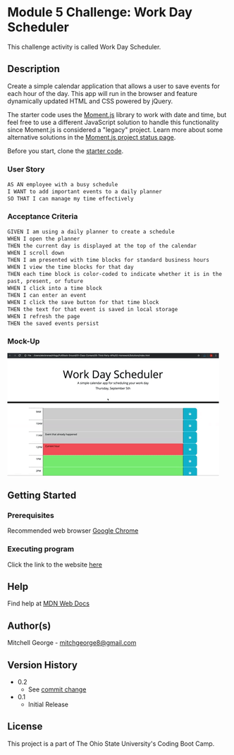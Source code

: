 # Module 5 Challenge: Work Day Scheduler

This challenge activity is called Work Day Scheduler.

## Description

Create a simple calendar application that allows a user to save events for each hour of the day. This app will run in the browser and feature dynamically updated HTML and CSS powered by jQuery.

The starter code uses the [Moment.js](https://momentjs.com/) library to work with date and time, but feel free to use a different JavaScript solution to handle this functionality since Moment.js is considered a "legacy" project. Learn more about some alternative solutions in the [Moment.js project status page](https://momentjs.com/docs/#/-project-status/).

Before you start, clone the [starter code](https://github.com/coding-boot-camp/super-disco).

### User Story

```
AS AN employee with a busy schedule
I WANT to add important events to a daily planner
SO THAT I can manage my time effectively
```

### Acceptance Criteria

```
GIVEN I am using a daily planner to create a schedule
WHEN I open the planner
THEN the current day is displayed at the top of the calendar
WHEN I scroll down
THEN I am presented with time blocks for standard business hours
WHEN I view the time blocks for that day
THEN each time block is color-coded to indicate whether it is in the past, present, or future
WHEN I click into a time block
THEN I can enter an event
WHEN I click the save button for that time block
THEN the text for that event is saved in local storage
WHEN I refresh the page
THEN the saved events persist
```

### Mock-Up
![Example of functional work day scheduler](assets/images/05-third-party-apis-homework-demo.gif)

## Getting Started

### Prerequisites

Recommended web browser [Google Chrome](https://www.google.com/chrome/)

### Executing program

Click the link to the website [here](https://mitchgeorge8.github.io/challenge-05-work-day-scheduler/)

## Help

Find help at [MDN Web Docs](https://developer.mozilla.org/en-US/)

## Author(s)

Mitchell George - mitchgeorge8@gmail.com<br/>

## Version History

* 0.2
    * See [commit change](https://github.com/mitchgeorge8/challenge-05-work-day-scheduler/commits/main)
* 0.1
    * Initial Release

## License

This project is a part of The Ohio State University's Coding Boot Camp.

